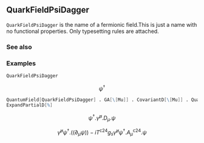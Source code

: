 ## QuarkFieldPsiDagger

`QuarkFieldPsiDagger` is the name of a fermionic field.This is just a name with no functional properties. Only typesetting rules are attached.

### See also

### Examples

```mathematica
QuarkFieldPsiDagger
```

$$\psi ^{\dagger }$$

```mathematica
QuantumField[QuarkFieldPsiDagger] . GA[\[Mu]] . CovariantD[\[Mu]] . QuantumField[QuarkFieldPsi]
ExpandPartialD[%]
```

$$\psi ^{\dagger }.\bar{\gamma }^{\mu }.D_{\mu }.\psi$$

$$\bar{\gamma }^{\mu } \psi ^{\dagger }.\left(\left.(\partial _{\mu }\psi \right)\right)-i T^{\text{c24}} g_s \bar{\gamma }^{\mu } \psi ^{\dagger }.A_{\mu }^{\text{c24}}.\psi$$